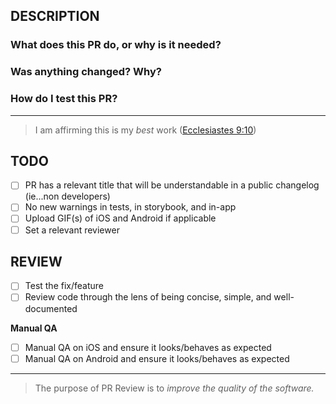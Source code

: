## DESCRIPTION

### What does this PR do, or why is it needed?

### Was anything changed? Why?

### How do I test this PR?

---

> I am affirming this is my _best_ work ([Ecclesiastes 9:10](https://www.bible.com/bible/97/ECC.9.10.MSG))

## TODO

- [ ] PR has a relevant title that will be understandable in a public changelog (ie...non developers)
- [ ] No new warnings in tests, in storybook, and in-app
- [ ] Upload GIF(s) of iOS and Android if applicable
- [ ] Set a relevant reviewer

## REVIEW

- [ ] Test the fix/feature
- [ ] Review code through the lens of being concise, simple, and well-documented

**Manual QA**

- [ ] Manual QA on iOS and ensure it looks/behaves as expected
- [ ] Manual QA on Android and ensure it looks/behaves as expected

---

> The purpose of PR Review is to _improve the quality of the software._
